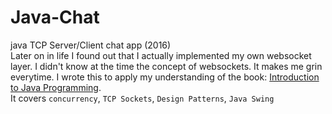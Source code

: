 # Java-Chat
java TCP Server/Client chat app (2016) \
Later on in life I found out that I actually implemented my own websocket layer. I didn't know at the time the concept of websockets. It makes me grin everytime.
I wrote this to apply my understanding of the book: [Introduction to Java Programming](https://www.amazon.com/Intro-Java-Programming-Comprehensive-Version/dp/0133761312).  
It covers `concurrency`, `TCP Sockets`, `Design Patterns`, `Java Swing`
